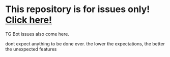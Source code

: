 # This repository is for issues only! [Click here!](https://github.com/solchanorg/solchan-backend-issues/issues)

TG Bot issues also come here.

dont expect anything to be done ever. the lower the expectations, the better the unexpected features
